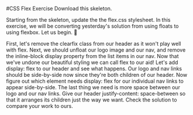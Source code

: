 #CSS Flex Exercise
Download this skeleton.

Starting from the skeleton, update the the flex.css stylesheet. In this exercise, we will be converting yesterday's solution from using floats to using flexbox. Let us begin. 🙏

First, let's remove the clearfix class from our header as it won't play well with flex.
Next, we should unfloat our logo image and our nav, and remove the inline-block display property from the list items in our nav.
Now that we've undone our beautiful styling we can call flex to our aid! Let's add display: flex to our header and see what happens.
Our logo and nav links should be side-by-side now since they're both children of our header. Now figure out which element needs display: flex for our individual nav links to appear side-by-side.
The last thing we need is more space between our logo and our nav links. Give our header justify-content: space-between so that it arranges its children just the way we want.
Check the solution to compare your work to ours.